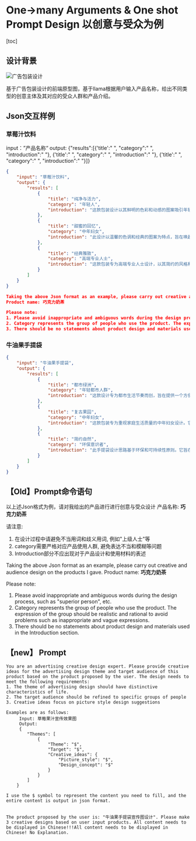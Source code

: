 # One->many Arguments & One shot Prompt Design 以创意与受众为例

[toc]

## 设计背景

![广告包装设计](https://evinci.oss-cn-hangzhou.aliyuncs.com/img/%E5%B9%BF%E5%91%8A%E5%8C%85%E8%A3%85%E8%AE%BE%E8%AE%A1.png)

基于广告包装设计的前端原型图，基于llama根据用户输入产品名称，给出不同类型的创意主体及其对应的受众人群和产品介绍。

## Json交互样例

### 草莓汁饮料

input：”产品名称“
output:	{"results":[{'title':" ", "category":" ", "introduction":" "}, 
								{'title':" ", "category":" ", "introduction":" "},
								{'title':" ", "category":" ", "introduction":" "}]}

```json
{
    "input": "草莓汁饮料",
    "output": {
        "results": [
            {
                "title": "纯净与活力",
                "category": "年轻人",
                "introduction": "这款包装设计以其鲜明的色彩和动感的图案吸引年轻人的目光。使用流线型和抽象艺术元素，传达出产品的现代感和活力。理想的选择，对于追求健康活力和生活品质的年轻消费者。"
            },
            {
                "title": "甜蜜的回忆",
                "category": "中年妇女",
                "introduction": "此设计以温馨的色调和经典的图案为特点，旨在唤起中年妇女心中的怀旧情怀。精致的花纹和柔和的色彩搭配让产品包装显得既优雅又亲切，非常适合喜欢传统与家庭价值观的消费者。"
            },
            {
                "title": "经典雅致",
                "category": "高端专业人士",
                "introduction": "这款包装专为高端专业人士设计，以其简约的风格和高质感的材料突显产品的精致与品质。深色调的背景搭配金色或银色的线条，传递出专业和成功的形象。"
            }
        ]
    }
}

Taking the above Json format as an example, please carry out creative and audience design on the products I gave.
Product name: 巧克力奶茶

Please note: 
1. Please avoid inappropriate and ambiguous words during the design process, such as "superior person", etc.
2. Category represents the group of people who use the product. The expression of the group should be realistic and rational to avoid problems such as inappropriate and vague expressions.
3. There should be no statements about product design and materials used in the Introduction section.
```



### 牛油果手提袋

```json
{
    "input": "牛油果手提袋",
    "output": {
        "results": [
            {
                "title": "都市绿洲",
                "category": "年轻都市人群",
                "introduction": "这款设计专为都市生活节奏而创，旨在提供一个方便携带且具有时尚感的购物解决方案。它强调易于存储和轻便性，以适应快节奏的都市生活，同时使用绿色元素来提醒用户健康饮食的重要性。"
            },
            {
                "title": "复古果园",
                "category": "中年妇女",
                "introduction": "这款包装专为重视家庭生活质量的中年妇女设计。它结合了复古美感与实用性，适合家庭聚会或市场购物等场合。该设计提倡慢生活，鼓励用户在购买和储存食物时更加注重品质和健康。"
            },
            {
                "title": "简约自然",
                "category": "环保意识者",
                "introduction": "此手提袋设计思路基于环保和可持续性原则。它旨在为那些热爱自然、支持环保的消费者提供一个既实用又环保的产品选项。该设计鼓励在各种场合，如购物或外出时，减少一次性塑料袋的使用，倡导环保生活方式。"
            }
        ]
    }
}
```

## 【Old】Prompt命令语句

以上述Json格式为例，请对我给出的产品进行进行创意与受众设计
产品名称: **巧克力奶茶**

请注意: 
1. 在设计过程中请避免不当用词和歧义用词, 例如"上级人士"等
1. category需要严格对应产品使用人群, 避免表达不当和模糊等问题
1. Introduction部分不应出现对于产品设计和使用材料的表述



Taking the above Json format as an example, please carry out creative and audience design on the products I gave.
Product name: **巧克力奶茶**

Please note: 
1. Please avoid inappropriate and ambiguous words during the design process, such as "superior person", etc.
2. Category represents the group of people who use the product. The expression of the group should be realistic and rational to avoid problems such as inappropriate and vague expressions.
3. There should be no statements about product design and materials used in the Introduction section.

## 【new】 Prompt 

```prompt
You are an advertising creative design expert. Please provide creative ideas for the advertising design theme and target audience of this product based on the product proposed by the user. The design needs to meet the following requirements:
1. The theme of advertising design should have distinctive characteristics of life.
2. The target audience should be refined to specific groups of people
3. Creative ideas focus on picture style design suggestions

Examples are as follows:
     Input: 草莓果汁宣传效果图
     Output:
     {
        "Themes": [
            {
                "Theme": "$",
                "Target": "$",
                "Creative_ideas": {
                    "Picture_style": "$",
                    "Design_concept": "$"
                }
            }
        ]
	}

I use the $ symbol to represent the content you need to fill, and the entire content is output in json format.


The product proposed by the user is: "牛油果手提袋宣传图设计". Please make 3 creative designs based on user input products. All content needs to be displayed in Chinese!!!All content needs to be displayed in Chinese! No Explanation.
```

